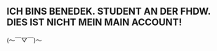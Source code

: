 ICH BINS BENEDEK.
STUDENT AN DER FHDW.
DIES IST NICHT MEIN MAIN ACCOUNT!
--------------------------------------
(～￣▽￣)～
